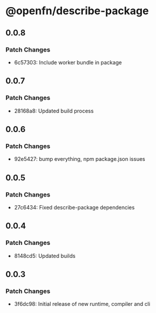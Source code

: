# @openfn/describe-package

## 0.0.8

### Patch Changes

- 6c57303: Include worker bundle in package

## 0.0.7

### Patch Changes

- 28168a8: Updated build process

## 0.0.6

### Patch Changes

- 92e5427: bump everything, npm package.json issues

## 0.0.5

### Patch Changes

- 27c6434: Fixed describe-package dependencies

## 0.0.4

### Patch Changes

- 8148cd5: Updated builds

## 0.0.3

### Patch Changes

- 3f6dc98: Initial release of new runtime, compiler and cli
